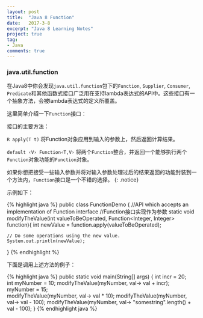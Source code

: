 ```yaml
---
layout: post
title:  "Java 8 Function"
date:   2017-3-8
excerpt: "Java 8 Learning Notes"
project: true
tag:
- Java
comments: true
---
```


### java.util.function

在Java8中你会发现`java.util.function`包下的`Function`, `Supplier`, `Consumer`, `Predicate`和其他函数式接口广泛用在支持lambda表达式的API中。这些接口有一个抽象方法，会被lambda表达式的定义所覆盖。

这里简单介绍一下`Function`接口：

接口的主要方法：

`R apply(T t)`
将Function对象应用到输入的参数上，然后返回计算结果。

`default ‹V› Function‹T,V›` 
将两个`Function`整合，并返回一个能够执行两个`Function`对象功能的`Function`对象。

如果你想把接受一些输入参数并将对输入参数处理过后的结果返回的功能封装到一个方法内，`Function`接口是一个不错的选择。
{: .notice}

示例如下：

{% highlight java %}
public class FunctionDemo {
    //API which accepts an implementation of Function interface
    //Function接口实现作为参数
    static void modifyTheValue(int valueToBeOperated, Function<Integer, Integer> function){
    int newValue = function.apply(valueToBeOperated);
    
    // Do some operations using the new value.
    System.out.println(newValue);
}
{% endhighlight %}

下面是调用上述方法的例子：

{% highlight java %}
public static void main(String[] args) {
    int incr = 20;  
    int myNumber = 10;
    modifyTheValue(myNumber, val-> val + incr);
    myNumber = 15;  
    modifyTheValue(myNumber, val-> val * 10);
    modifyTheValue(myNumber, val-> val - 100);
    modifyTheValue(myNumber, val-> "somestring".length() + val - 100);
}
{% endhighlight java %}
